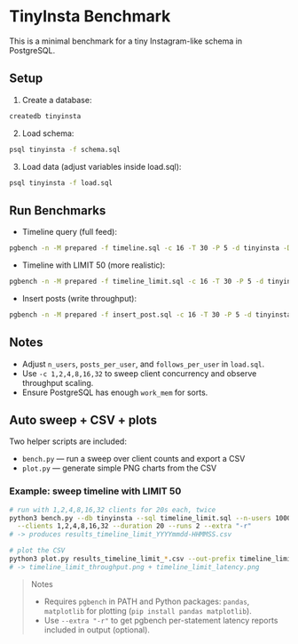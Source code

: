 # TinyInsta Benchmark

This is a minimal benchmark for a tiny Instagram-like schema in PostgreSQL.

## Setup

1. Create a database:

```bash
createdb tinyinsta
```

2. Load schema:

```bash
psql tinyinsta -f schema.sql
```

3. Load data (adjust variables inside load.sql):

```bash
psql tinyinsta -f load.sql
```

## Run Benchmarks

- Timeline query (full feed):

```bash
pgbench -n -M prepared -f timeline.sql -c 16 -T 30 -P 5 -d tinyinsta -D n_users=10000
```

- Timeline with LIMIT 50 (more realistic):

```bash
pgbench -n -M prepared -f timeline_limit.sql -c 16 -T 30 -P 5 -d tinyinsta -D n_users=10000
```

- Insert posts (write throughput):

```bash
pgbench -n -M prepared -f insert_post.sql -c 16 -T 30 -P 5 -d tinyinsta -D n_users=10000
```

## Notes

- Adjust `n_users`, `posts_per_user`, and `follows_per_user` in `load.sql`.
- Use `-c 1,2,4,8,16,32` to sweep client concurrency and observe throughput scaling.
- Ensure PostgreSQL has enough `work_mem` for sorts.

## Auto sweep + CSV + plots

Two helper scripts are included:

- `bench.py` — run a sweep over client counts and export a CSV
- `plot.py`  — generate simple PNG charts from the CSV

### Example: sweep timeline with LIMIT 50

```bash
# run with 1,2,4,8,16,32 clients for 20s each, twice
python3 bench.py --db tinyinsta --sql timeline_limit.sql --n-users 10000 \
  --clients 1,2,4,8,16,32 --duration 20 --runs 2 --extra "-r"
# -> produces results_timeline_limit_YYYYmmdd-HHMMSS.csv

# plot the CSV
python3 plot.py results_timeline_limit_*.csv --out-prefix timeline_limit
# -> timeline_limit_throughput.png + timeline_limit_latency.png
```

> Notes
> - Requires `pgbench` in PATH and Python packages: `pandas`, `matplotlib` for plotting (`pip install pandas matplotlib`).
> - Use `--extra "-r"` to get pgbench per-statement latency reports included in output (optional).
